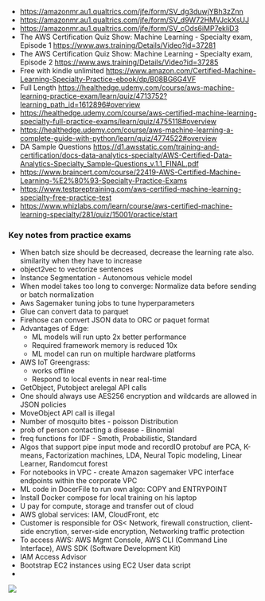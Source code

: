 * https://amazonmr.au1.qualtrics.com/jfe/form/SV_dg3duwjYBh3zZnn
* https://amazonmr.au1.qualtrics.com/jfe/form/SV_d9W72HMVJckXsUJ
* https://amazonmr.au1.qualtrics.com/jfe/form/SV_cOds6iMP7ekliD3
* The AWS Certification Quiz Show: Machine Learning - Specialty exam, Episode 1  https://www.aws.training/Details/Video?id=37281
* The AWS Certification Quiz Show: Machine Learning - Specialty exam, Episode 2  https://www.aws.training/Details/Video?id=37285
* Free with kindle unlimited https://www.amazon.com/Certified-Machine-Learning-Specialty-Practice-ebook/dp/B08BG6G4VF
* Full Length https://healthedge.udemy.com/course/aws-machine-learning-practice-exam/learn/quiz/4713752?learning_path_id=1612896#overview
* https://healthedge.udemy.com/course/aws-certified-machine-learning-specialty-full-practice-exams/learn/quiz/4755118#overview
* https://healthedge.udemy.com/course/aws-machine-learning-a-complete-guide-with-python/learn/quiz/4774522#overview
* DA Sample Questions https://d1.awsstatic.com/training-and-certification/docs-data-analytics-specialty/AWS-Certified-Data-Analytics-Specialty_Sample-Questions_v.1.1_FINAL.pdf
* https://www.braincert.com/course/22419-AWS-Certified-Machine-Learning-%E2%80%93-Specialty-Practice-Exams
* https://www.testpreptraining.com/aws-certified-machine-learning-specialty-free-practice-test
* https://www.whizlabs.com/learn/course/aws-certified-machine-learning-specialty/281/quiz/15001/practice/start

### Key notes from practice exams
* When batch size should be decreased, decrease the learning rate also. similarity when they have to increase
* object2vec to vectorize sentences
* Instance Segmentation - Autonomous vehicle model
* When model takes too long to converge: Normalize data before sending or batch normalization
* Aws Sagemaker tuning jobs to tune hyperparameters
* Glue can convert data to parquet
* Firehose can convert JSON data to ORC or paquet format
* Advantages of Edge:
  * ML models will run upto 2x better performance
  * Required framework memory is reduced 10x
  * ML model can run on multiple hardware platforms
* AWS IoT Greengrass:
  * works offline
  * Respond to local events in near real-time
* GetObject, Putobject arelegal API calls
* One should always use AES256 encryption and wildcards are allowed in JSON policies
* MoveObject API call is illegal
* Number of mosquito bites - poisson Distribution
* prob of person contacting a disease - Binomial
* freq functions for IDF - Smoth, Probabilistic, Standard
* Algos that support pipe input mode and recordIO protobuf are PCA, K-means, Factorization machines, LDA, Neural Topic modeling, Linear Learner, Randomcut forest
* For notebooks in VPC - create Amazon sagemaker VPC interface endpoints within the corporate VPC
* ML code in DocerFile to run own algo: COPY and ENTRYPOINT
* Install Docker compose for local training on his laptop
* U pay for compute, storage and transfer out of cloud
* AWS global services: IAM, CloudFront, etc
* Customer is responsible for OS< Network, firewall construction, client-side encrytion, server-side encryption, Networking traffic protection
* To access AWS: AWS Mgmt Console, AWS CLI (Command Line Interface), AWS SDK (Software Development Kit)
* IAM Access Advisor
* Bootstrap EC2 instances using EC2 User data script
* 

![](https://d1.awsstatic.com/Products/product-name/diagrams/product-page-diagram_Amazon-Kinesis-Data-Streams.074de94302fd60948e1ad070e425eeda73d350e7.png)

















